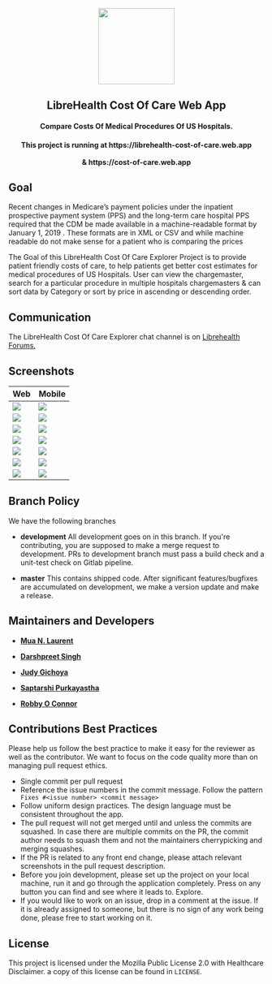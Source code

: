<div align="center">
<p align="center"><img src="assets/app_icon.png" width="150"></p> 
<h2 align="center"><b>LibreHealth Cost Of Care Web App</b></h2>
<h4 align="center">Compare Costs Of Medical Procedures Of US Hospitals.</h4>
<h4 align="center">This project is running at https://librehealth-cost-of-care.web.app  <br> <br> &  https://cost-of-care.web.app </h4>
</div>

## Goal

Recent changes in Medicare’s payment policies under the inpatient prospective payment system (PPS) and the long-term care hospital PPS required that the CDM be made available in a machine-readable format by January 1, 2019 . These formats are in XML or CSV and while machine readable do not make sense for a patient who is comparing the prices

The Goal of this LibreHealth Cost Of Care Explorer Project is to provide patient friendly costs of care, to help patients get better cost estimates for medical procedures of US Hospitals. User can view the chargemaster, search for a particular procedure in multiple hospitals chargemasters & can sort data by Category or sort by price in ascending or descending order.

## Communication

The LibreHealth Cost Of Care Explorer chat channel is on [Librehealth Forums.](https://forums.librehealth.io/)

## Screenshots

|  Web | Mobile | 
| ------ | ------ | 
| <img src="/assets/web/home.png" align="top">| <img src="/assets/mobile/home.png" align="top"> | 
| <img src="/assets/web/select_hospital.png" align="top">| <img src="/assets/mobile/select_hospital.png" align="top"> | 
| <img src="/assets/web/view_chargemaster.png" align="top">| <img src="/assets/mobile/view_chargemaster.png" align="top"> |  
| <img src="/assets/web/select_hospital.png" align="top">| <img src="/assets/mobile/select_hospital.png" align="top"> |
| <img src="/assets/web/compare.png" align="top">| <img src="/assets/mobile/compare.png" align="top"> |
| <img src="/assets/web/about.png" align="top">| <img src="/assets/mobile/about.png" align="top"> |
| <img src="/assets/web/inpatient.png" align="top">| <img src="/assets/mobile/inpatient.png" align="top"> |


## Branch Policy

We have the following branches

- **development** All development goes on in this branch. If you're contributing, you are supposed to make a merge request to development. PRs to development branch must pass a build check and a unit-test check on Gitlab pipeline.

- **master** This contains shipped code. After significant features/bugfixes are accumulated on development, we make a version update and make a release.

## Maintainers and Developers

- [**Mua N. Laurent**](https://gitlab.com/muarachmann)

- [**Darshpreet Singh**](https://gitlab.com/Darshpreet2000)

- [**Judy Gichoya**](https://gitlab.com/judywawira)

- [**Saptarshi Purkayastha**](https://gitlab.com/sunbiz)

- [**Robby O Connor**](https://gitlab.com/robbyoconnor)

## Contributions Best Practices

Please help us follow the best practice to make it easy for the reviewer as well as the contributor. We want to focus on the code quality more than on managing pull request ethics.

- Single commit per pull request
- Reference the issue numbers in the commit message. Follow the pattern ` Fixes #<issue number> <commit message>`
- Follow uniform design practices. The design language must be consistent throughout the app.
- The pull request will not get merged until and unless the commits are squashed. In case there are multiple commits on the PR, the commit author needs to squash them and not the maintainers cherrypicking and merging squashes.
- If the PR is related to any front end change, please attach relevant screenshots in the pull request description.
- Before you join development, please set up the project on your local machine, run it and go through the application completely. Press on any button you can find and see where it leads to. Explore.
- If you would like to work on an issue, drop in a comment at the issue. If it is already assigned to someone, but there is no sign of any work being done, please free to start working on it.

## License

This project is licensed under the Mozilla Public License 2.0 with Healthcare Disclaimer. a copy of this license can be found in `LICENSE`.
